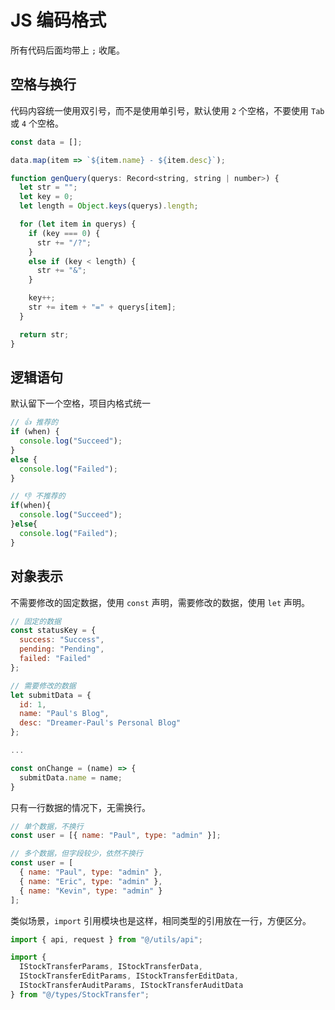 # JS 编码格式

所有代码后面均带上 `;` 收尾。

## 空格与换行

代码内容统一使用双引号，而不是使用单引号，默认使用 `2` 个空格，不要使用 `Tab` 或 `4` 个空格。

```javascript
const data = [];

data.map(item => `${item.name} - ${item.desc}`);

function genQuery(querys: Record<string, string | number>) {
  let str = "";
  let key = 0;
  let length = Object.keys(querys).length;

  for (let item in querys) {
    if (key === 0) {
      str += "/?";
    }
    else if (key < length) {
      str += "&";
    }

    key++;
    str += item + "=" + querys[item];
  }

  return str;
}
```

## 逻辑语句

默认留下一个空格，项目内格式统一

```javascript
// 👍 推荐的
if (when) {
  console.log("Succeed");
}
else {
  console.log("Failed");
}

// 👎 不推荐的
if(when){
  console.log("Succeed");
}else{
  console.log("Failed");
}
```

## 对象表示

不需要修改的固定数据，使用 `const` 声明，需要修改的数据，使用 `let` 声明。

```javascript
// 固定的数据
const statusKey = {
  success: "Success",
  pending: "Pending",
  failed: "Failed"
};

// 需要修改的数据
let submitData = {
  id: 1,
  name: "Paul's Blog",
  desc: "Dreamer-Paul's Personal Blog"
};

...

const onChange = (name) => {
  submitData.name = name;
}
```

只有一行数据的情况下，无需换行。

```javascript
// 单个数据，不换行
const user = [{ name: "Paul", type: "admin" }];

// 多个数据，但字段较少，依然不换行
const user = [
  { name: "Paul", type: "admin" },
  { name: "Eric", type: "admin" },
  { name: "Kevin", type: "admin" }
];
```

类似场景，`import` 引用模块也是这样，相同类型的引用放在一行，方便区分。

```javascript
import { api, request } from "@/utils/api";

import {
  IStockTransferParams, IStockTransferData,
  IStockTransferEditParams, IStockTransferEditData,
  IStockTransferAuditParams, IStockTransferAuditData
} from "@/types/StockTransfer";
```

